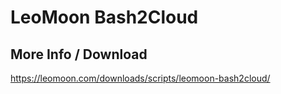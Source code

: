 # LeoMoon Bash2Cloud
## More Info / Download
https://leomoon.com/downloads/scripts/leomoon-bash2cloud/

